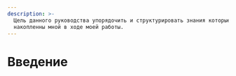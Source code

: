 ```yaml
---
description: >-
  Цель данного руководства упорядочить и структурировать знания которые были
  накопленны мной в ходе моей работы.
---
```


# Введение

